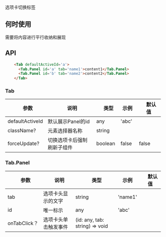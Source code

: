 选项卡切换标签

## 何时使用

需要将内容进行平行收纳和展现

## API

``` html
    <Tab defaultActiveId='a'>
      <Tab.Panel id='a' tab='name1'>content1</Tab.Panel>
      <Tab.Panel id='b' tab='name2'>content2</Tab.Panel>
    </Tab>
```

### Tab

|　参数　|　说明　|　类型　| 示例　|　默认值　|
| ---  | --- | --- | --- | --- |
| defaultActiveId | 默认展示Panel的id | any | 'abc' |  |
| className? | 元素选择器名称 | string |      |       |  |
| forceUpdate? | 切换选项卡后强制刷新子组件 | boolean | false | false |  

### Tab.Panel

|　参数　|　说明　|　类型　| 示例　|　默认值　|
| ---  | --- | --- | --- | --- |
| tab | 选项卡头显示的文字 | string　| 'name1' |  |
| id  | 唯一标示 | any | 'abc'     |        |  |
| onTabClick？ | 选项卡头单击触发事件 | (id: any, tab: string) => void |     |    |  |

